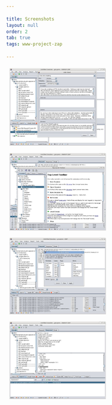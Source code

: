 ```yaml
---

title: Screenshots
layout: null
order: 2
tab: true
tags: www-project-zap

---
```


<img src="assets/images/800px-ZAP-ScreenShotAddAlert.png.jpeg" alt="image" width="260px" style="padding:8px;"/><img src="assets/images/800px-ZAP-ScreenShotHelp.png.jpeg" alt="image" width="260px" style="padding:8px;"/>
<img src="assets/images/800px-ZAP-ScreenShotHistoryFilter.png.jpeg" alt="image" width="260px" style="padding:8px;"/><img src="assets/images/800px-ZAP-ScreenShotSearchTab.png.jpeg" alt="image" width="260px" style="padding:8px;"/>
